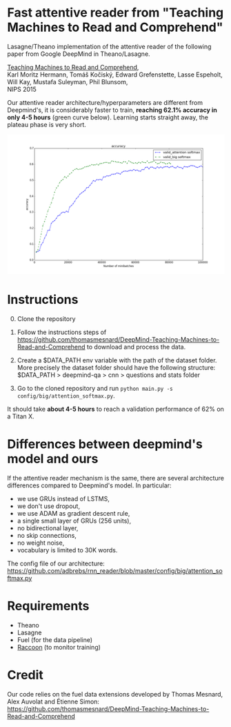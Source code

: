 # Fast attentive reader from "Teaching Machines to Read and Comprehend"
Lasagne/Theano implementation of the attentive reader of the following paper from Google DeepMind in Theano/Lasagne.

[Teaching Machines to Read and Comprehend](http://arxiv.org/abs/1506.03340),  
Karl Moritz Hermann, Tomáš Kočiský, Edward Grefenstette, Lasse Espeholt, Will Kay, Mustafa Suleyman, Phil Blunsom,  
NIPS 2015

Our attentive reader architecture/hyperparameters are different from Deepmind's, it is considerably faster to train, **reaching 62.1% accuracy in only 4-5 hours** (green curve below). Learning starts straight away, the plateau phase is very short.

![img](https://raw.githubusercontent.com/adbrebs/rnn_reader/master/training_profile.png "Raccoon demon")

# Instructions

0) Clone the repository 

1) Follow the instructions steps of https://github.com/thomasmesnard/DeepMind-Teaching-Machines-to-Read-and-Comprehend to download and process the data. 

2) Create a $DATA_PATH env variable with the path of the dataset folder. More precisely the dataset folder should have the following structure: 
$DATA_PATH > deepmind-qa > cnn > questions and stats folder 

3) Go to the cloned repository and run ``python main.py -s config/big/attention_softmax.py``.

It should take **about 4-5 hours** to reach a validation performance of 62% on a Titan X.

# Differences between deepmind's model and ours
If the attentive reader mechanism is the same, there are several architecture differences compared to Deepmind's model. 
In particular:

- we use GRUs instead of LSTMS,
- we don't use dropout,
- we use ADAM as gradient descent rule,
- a single small layer of GRUs (256 units),
- no bidirectional layer,
- no skip connections,
- no weight noise,
- vocabulary is limited to 30K words.

The config file of our architecture:
https://github.com/adbrebs/rnn_reader/blob/master/config/big/attention_softmax.py

# Requirements

- Theano
- Lasagne
- Fuel (for the data pipeline)
- [Raccoon](https://github.com/adbrebs/raccoon) (to monitor training)

# Credit

Our code relies on the fuel data extensions developed by Thomas Mesnard, Alex Auvolat and Étienne Simon: https://github.com/thomasmesnard/DeepMind-Teaching-Machines-to-Read-and-Comprehend

